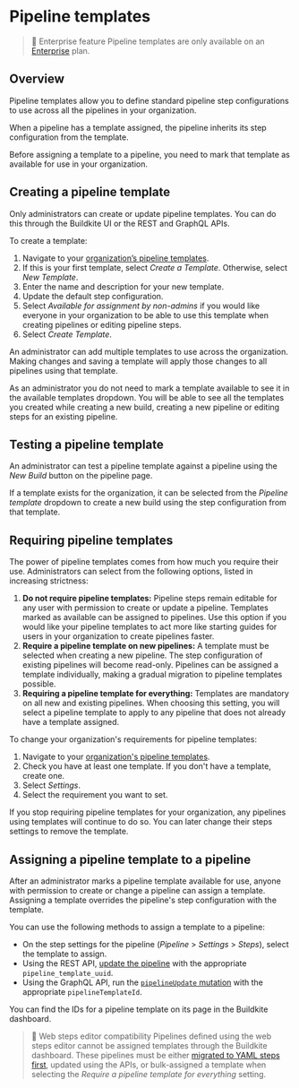 # Pipeline templates

> 📘 Enterprise feature
> Pipeline templates are only available on an [Enterprise](https://buildkite.com/pricing) plan.

## Overview

Pipeline templates allow you to define standard pipeline step configurations to use across all the pipelines in your organization.

When a pipeline has a template assigned, the pipeline inherits its step configuration from the template.

Before assigning a template to a pipeline, you need to mark that template as available for use in your organization.

## Creating a pipeline template

Only administrators can create or update pipeline templates. You can do this through the Buildkite UI or the REST and GraphQL APIs.

To create a template:

1. Navigate to your [organization’s pipeline templates](https://buildkite.com/organizations/-/pipeline-templates).
1. If this is your first template, select _Create a Template_. Otherwise, select _New Template_.
1. Enter the name and description for your new template.
1. Update the default step configuration.
1. Select _Available for assignment by non-admins_ if you would like everyone in your organization to be able to use this template when creating pipelines or editing pipeline steps.
1. Select _Create Template_.

An administrator can add multiple templates to use across the organization. Making changes and saving a template will apply those changes to all pipelines using that template.

As an administrator you do not need to mark a template available to see it in the available templates dropdown. You will be able to see all the templates you created while creating a new build, creating a new pipeline or editing steps for an existing pipeline.

## Testing a pipeline template

An administrator can test a pipeline template against a pipeline using the _New Build_ button on the pipeline page.

If a template exists for the organization, it can be selected from the _Pipeline template_ dropdown to create a new build using the step configuration from that template.

## Requiring pipeline templates

The power of pipeline templates comes from how much you require their use. Administrators can select from the following options, listed in increasing strictness:

1. **Do not require pipeline templates:** Pipeline steps remain editable for any user with permission to create or update a pipeline. Templates marked as available can be assigned to pipelines. Use this option if you would like your pipeline templates to act more like starting guides for users in your organization to create pipelines faster.
1. **Require a pipeline template on new pipelines:** A template must be selected when creating a new pipeline. The step configuration of existing pipelines will become read-only. Pipelines can be assigned a template individually, making a gradual migration to pipeline templates possible.
1. **Requiring a pipeline template for everything:** Templates are mandatory on all new and existing pipelines. When choosing this setting, you will select a pipeline template to apply to any pipeline that does not already have a template assigned.

To change your organization's requirements for pipeline templates:

1. Navigate to your [organization's pipeline templates](https://buildkite.com/organizations/-/pipeline-templates).
1. Check you have at least one template. If you don't have a template, create one.
1. Select _Settings_.
1. Select the requirement you want to set.

If you stop requiring pipeline templates for your organization, any pipelines using templates will continue to do so. You can later change their steps settings to remove the template.

## Assigning a pipeline template to a pipeline

After an administrator marks a pipeline template available for use, anyone with permission to create or change a pipeline can assign a template. Assigning a template overrides the pipeline's step configuration with the template.

You can use the following methods to assign a template to a pipeline:

-   On the step settings for the pipeline (_Pipeline_ > _Settings_ > _Steps_), select the template to assign.
-   Using the REST API, [update the pipeline](https://buildkite.com/docs/apis/rest-api/pipelines#update-a-pipeline) with the appropriate `pipeline_template_uuid`.
-   Using the GraphQL API, run the [`pipelineUpdate` mutation](https://buildkite.com/docs/apis/graphql/schemas/mutation/pipelineupdate) with the appropriate `pipelineTemplateId`.

You can find the IDs for a pipeline template on its page in the Buildkite dashboard.

> 📘 Web steps editor compatibility
> Pipelines defined using the web steps editor cannot be assigned templates through the Buildkite dashboard. These pipelines must be either [migrated to YAML steps first](https://buildkite.com/docs/tutorials/pipeline-upgrade), updated using the APIs, or bulk-assigned a template when selecting the _Require a pipeline template for everything_ setting.
